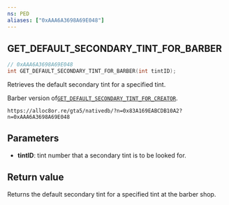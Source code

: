 ```yaml
---
ns: PED
aliases: ["0xAAA6A3698A69E048"]
---
```

## GET_DEFAULT_SECONDARY_TINT_FOR_BARBER

```c
// 0xAAA6A3698A69E048
int GET_DEFAULT_SECONDARY_TINT_FOR_BARBER(int tintID);
```

Retrieves the default secondary tint for a specified tint.

Barber version of[`GET_DEFAULT_SECONDARY_TINT_FOR_CREATOR`](#_0xEA9960D07DADCF10).

```
https://alloc8or.re/gta5/nativedb/?n=0x83A169EABCDB10A2?n=0xAAA6A3698A69E048
```

## Parameters
* **tintID**: tint number that a secondary tint is to be looked for.

## Return value
Returns the default secondary tint for a specified tint at the barber shop.